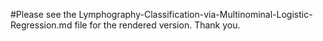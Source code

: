 #Please see the Lymphography-Classification-via-Multinominal-Logistic-Regression.md file for the rendered version. Thank you.
